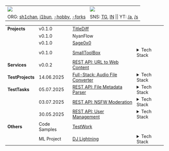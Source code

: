 <!--
Stats example from: https://github.com/nullnyat/nullnyat
-->
<table align="center">
  <tr>
    <td><img src="https://github-readme-stats.vercel.app/api?username=ames0k0&layout=compact&count_private=true" /></td>
    <td><img src="https://github-readme-stats.vercel.app/api/top-langs/?username=ames0k0&layout=compact" /></td>
  </tr>
  <tr>
    <td>
      ORG:  <!-- [p]roject, [h]obby -->
      <a href="https://github.com/sh1chan">sh1chan</a>,
      <a href="https://github.com/j1bun">j1bun</a>,
      <a href="https://github.com/aintp3d0">-hobby</a>,
      <a href="https://github.com/h2b7">-forks</a>
    </td>
    <td>SNS:
      <a href="https://t.me/ames0k0">TG</a>,
      <a href="https://www.linkedin.com/in/ames0k0">IN</a>
      <span>|| YT:
        <a href="https://www.youtube.com/@ames0k0">/a</a>,
        <a href="https://www.youtube.com/channel/UCSgmAPCXUbIHugC7QmtlA8Q">/s</a>
      </span>
    </td>
  </tr>
</table>

<table align="center">
  <tr>
    <td><strong>Projects</strong></td>
    <td>v0.1.0</td>
    <td><a href="https://github.com/aintp3d0/TitleDiff">TitleDiff</a></td>
    <td></td>
  </tr>
  <tr>
    <td></td>
    <td>v0.1.0</td>
    <td>NyanFlow</td>
    <td></td>
  </tr>
  <tr>
    <td></td>
    <td>v0.1.0</td>
    <td><a href="https://github.com/sh1chan/Sage0x0">Sage0x0</a></td>
    <td></td>
  </tr>
  <tr>
    <td></td>
    <td>v0.1.0</td>
    <td><a href="https://github.com/sh1chan/SmallToolBox">SmallToolBox</a></td>
    <td>
<details>
  <summary>Tech Stack</summary>

  `Python`, `FastStream`, `Apache Kafka`, `PostgreSQL`, `RabbitMQ`, `Redis`, `Docker Compose`
  <p align="center"><img src="./static/projects/SmallToolBox.png" /></p>
</details>
    </td>
  </tr>
  <tr>
    <td><strong>Services</strong></td>
    <td>v0.0.2</td>
    <td><a href="https://github.com/ames0k0/url-to-web-content">REST API: URL to Web Content</a></td>
    <td></td>
  </tr>
  <tr>
    <td><strong>TestProjects</strong></td>
    <td>14.06.2025</td>
    <td><a href="https://github.com/ames0k0/TP--Audio-File-Converter">Full-Stack: Audio File Converter</a></td>
    <td>
<details>
  <summary>Tech Stack</summary>

  `Python`, `FastAPI`, `DRF`, `Pydub`, `Pydantic`, `JavaScript`, `TypeScript`, `Node.js`, `React`, `Vite`, `Tailwind CSS`, `FFmpeg`, `Uvicorn`, `Gunicorn`, `Docker Compose`
  <p align="center"><img src="./static/testprojects/AudioFileConverter.png" /></p>
</details>
    </td>
  </tr> 
  <tr>
    <td><strong>TestTasks</strong></td>
    <td>05.07.2025</td>
    <td><a href="https://github.com/ames0k0/TT--FastAPI--File-Metadata-Parser">REST API: File Metadata Parser</a></td>
    <td>
<details>
  <summary>Tech Stack</summary>

  `Python`, `FastAPI`, `Requests`, `bs4`, `PostgreSQL`, `Uvicorn`, `Docker Compose`
  <p align="center"><img src="./static/testtasks/FileMetadataParser.png" /></p>
</details>
    </td>
  </tr> 
  <tr>
    <td></td>
    <td>03.07.2025</td>
    <td><a href="https://github.com/ames0k0/TT--FastAPI--NSFW-Moderation">REST API: NSFW Moderation</a></td>
    <td>
<details>
  <summary>Tech Stack</summary>

  `Python`, `FastAPI`, `Pydantic`, `HTTPX`, `Uvicorn`
  <p align="center"><img src="./static/testtasks/NSFWModeration.png" /></p>
</details>
    </td>
  </tr>
  <tr>
    <td></td>
    <td>30.05.2025</td>
    <td><a href="https://github.com/ames0k0/TT--Litestar--User-Management">REST API: User Management</a></td>
    <td>
<details>
  <summary>Tech Stack</summary>

  `Python`, `Litestar`, `Litestar-Asyncpg`, `Litestar-Granian`, `Advanced-Alchemy`, `msgspec`, `python-dotenv`, `PostgreSQL`, `Docker Compose`
  <p align="center"><img src="./static/testtasks/UserManagement.png" /></p>
</details>
    </td>
  </tr><tr>
    <td><strong>Others</strong></td>
    <td>Code Samples</td>
    <td><a href="https://github.com/ames0k0/TestWork">TestWork</a></td>
    <td></td>
  </tr>
  <tr>
    <td></td>
    <td>ML Project</td>
    <td><a href="https://github.com/ames0k0/datachi/blob/master/dj-lightning/test_v2.gif">DJ Lightning</a></td>
    <td>
<details>
  <summary>Tech Stack</summary>

  `Python`, `Scikit-learn`, `Numpy`, `Pygame`, `PyAudio`, `pydub`
  <p align="center"><img src="./static/others/DJ-Lightning.gif" /></p>
</details>
    </td>
  </tr>
</table>
